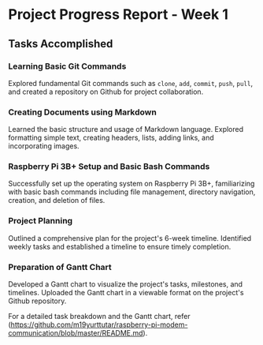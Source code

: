 # Project Progress Report - Week 1

## Tasks Accomplished

### Learning Basic Git Commands

Explored fundamental Git commands such as `clone`, `add`, `commit`, `push`, `pull`, and created a repository on Github for project collaboration.

### Creating Documents using Markdown

Learned the basic structure and usage of Markdown language. Explored formatting simple text, creating headers, lists, adding links, and incorporating images.

### Raspberry Pi 3B+ Setup and Basic Bash Commands

Successfully set up the operating system on Raspberry Pi 3B+, familiarizing with basic bash commands including file management, directory navigation, creation, and deletion of files.

### Project Planning

Outlined a comprehensive plan for the project's 6-week timeline. Identified weekly tasks and established a timeline to ensure timely completion.

### Preparation of Gantt Chart

Developed a Gantt chart to visualize the project's tasks, milestones, and timelines. Uploaded the Gantt chart in a viewable format on the project's Github repository.

For a detailed task breakdown and the Gantt chart, refer (https://github.com/m19yurttutar/raspberry-pi-modem-communication/blob/master/README.md).
